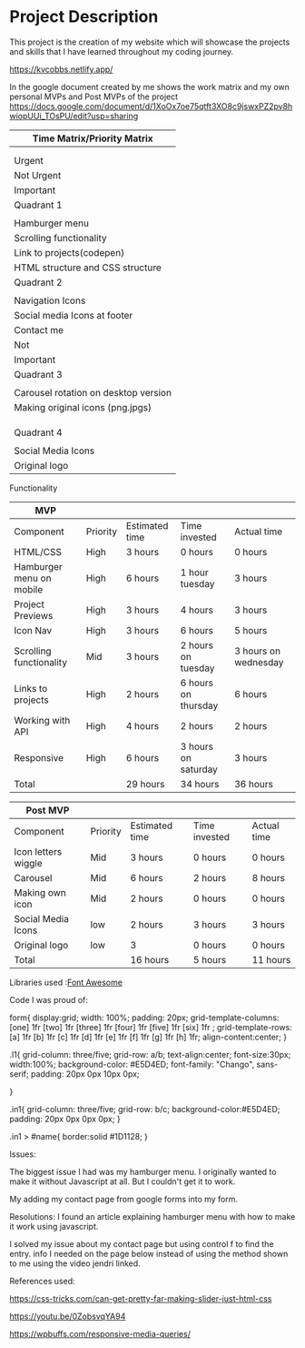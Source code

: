  # Project Description
This project is the creation of my website which will showcase the projects and skills that I have learned throughout my coding journey. 

https://kvcobbs.netlify.app/

In the google document created by me shows the work matrix and my own personal MVPs and Post MVPs of the project 
https://docs.google.com/document/d/1XoOx7oe75qtft3XO8c9jswxPZ2pv8hwiopUUi_TOsPU/edit?usp=sharing


| Time Matrix/Priority Matrix          |
|--------------------------------------|
|                                      |
|                                      |
| Urgent                               |
| Not Urgent                           |
| Important                            |
|  Quadrant 1                          |
|                                      |
| Hamburger menu                       |
| Scrolling functionality              |
| Link to projects(codepen)            |
| HTML structure and CSS structure     |
| Quadrant 2                           |
|                                      |
| Navigation Icons                     |
| Social media Icons at footer         |
| Contact me                           |
| Not                                  |
| Important                            |
|  Quadrant 3                          |
|                                      |
| Carousel rotation on desktop version |
| Making original icons (png.jpgs)     |
|                                      |
|                                      |
|                                      |
|  Quadrant 4                          |
|                                      |
| Social Media Icons                   |
| Original logo                        |






Functionality

  MVP            |          |                |               |             |
|---------------------|----------|----------------|---------------|-------------|
| Component           | Priority | Estimated time | Time invested | Actual time |
| HTML/CSS                  | High     | 3 hours        | 0 hours       | 0 hours     |
| Hamburger menu on mobile | High | 6 hours  | 1 hour tuesday      | 3 hours              |
| Project Previews         | High | 3 hours  | 4 hours             | 3 hours              |
| Icon Nav                 | High | 3 hours  | 6 hours             | 5 hours              |
| Scrolling functionality  | Mid  | 3 hours  | 2 hours on tuesday  | 3 hours on wednesday |
| Links to projects        | High | 2 hours  | 6 hours on thursday | 6 hours              |
| Working with API         | High | 4 hours  | 2 hours             | 2 hours              |
| Responsive               | High | 6 hours  | 3 hours on saturday | 3 hours              |
| Total                    |      | 29 hours | 34 hours            | 36 hours             |






 Post MVP            |          |                |               |             |
|---------------------|----------|----------------|---------------|-------------|
| Component           | Priority | Estimated time | Time invested | Actual time |
| Icon letters wiggle | Mid      | 3 hours        | 0 hours       | 0 hours     |
| Carousel            | Mid      | 6 hours        | 2 hours       | 8 hours     |
| Making own icon     | Mid      | 2 hours        | 0 hours       | 0 hours     |
| Social Media Icons  | low      | 2 hours        | 3 hours       | 3 hours     |
| Original logo       | low      | 3              | 0 hours       | 0 hours     |
| Total               |          | 16 hours       | 5 hours       | 11 hours    |



Libraries used :[Font Awesome](https://fontawesome.com/v4.7.0/)

Code I was proud of: 

form{
  display:grid;
  width: 100%;
  padding: 20px;
  grid-template-columns: [one] 1fr [two] 1fr [three] 1fr [four] 1fr [five] 1fr [six] 1fr ;
  grid-template-rows:  [a] 1fr [b] 1fr [c] 1fr [d] 1fr  [e] 1fr [f] 1fr [g] 1fr [h] 1fr;
  align-content:center;
}


.l1{
  grid-column: three/five;
  grid-row: a/b;
  text-align:center;
  font-size:30px;
  width:100%;
  background-color: #E5D4ED;
  font-family: "Chango", sans-serif;
  padding: 20px 0px 10px 0px;

}

.in1{
  grid-column: three/five;
  grid-row: b/c;
  background-color:#E5D4ED;
  padding: 20px 0px 0px 0px;
}

.in1 > #name{
  border:solid #1D1128;
}


Issues:

The biggest issue I had was my hamburger menu. I originally wanted to make it without Javascript at all. But I couldn't get it to work. 

My adding my contact page from google forms into my form. 

Resolutions: I found an article explaining hamburger menu with how to make it work using javascript. 
 
I solved my issue about my contact page but using control f to find the entry. info I needed on the page below instead of using the method shown to me using the video jendri linked. 

References used:


 https://css-tricks.com/can-get-pretty-far-making-slider-just-html-css

https://youtu.be/0ZobsvqYA94

https://wpbuffs.com/responsive-media-queries/




